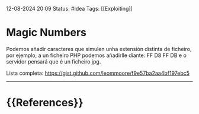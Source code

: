  12-08-2024 20:09
Status: #idea
Tags: [[Exploiting]]

# Magic Numbers

Podemos añadir caracteres que simulen unha extensión distinta de ficheiro, por ejemplo, a un ficheiro PHP podemos añadirlle diante: FF D8 FF DB e o servidor pensará que é un ficheiro jpg.

Lista completa: https://gist.github.com/leommoore/f9e57ba2aa4bf197ebc5



---
# {{References}}